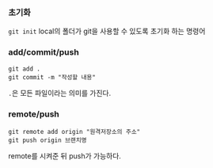 ### 초기화

```git init```
local의 폴더가 git을 사용할 수 있도록 초기화 하는 명령어


### add/commit/push

```
git add .
git commit -m "작성할 내용"
```
`.`은 모든 파일이라는 의미를 가진다.


### remote/push

```
git remote add origin "원격저장소의 주소"
git push origin 브랜치명
```
remote를 시켜준 뒤 push가 가능하다.
